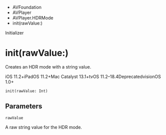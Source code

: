 

- AVFoundation
- AVPlayer
- AVPlayer.HDRMode
-  init(rawValue:) 

Initializer

# init(rawValue:)

Creates an HDR mode with a string value.

iOS 11.2+iPadOS 11.2+Mac Catalyst 13.1+tvOS 11.2–18.4DeprecatedvisionOS 1.0+

``` source
init(rawValue: Int)
```

## Parameters 

`rawValue`  

A raw string value for the HDR mode.

